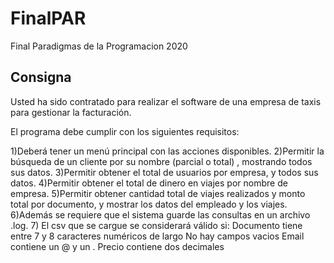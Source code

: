 # FinalPAR
Final Paradigmas de la Programacion 2020


## Consigna

Usted ha sido contratado para realizar el software de una empresa de taxis para gestionar la facturación.

El programa debe cumplir con los siguientes requisitos:

1)Deberá tener un menú principal con las acciones disponibles.
2)Permitir la búsqueda de un cliente por su nombre (parcial o total) , mostrando todos sus datos.
3)Permitir obtener el total de usuarios por empresa, y todos sus datos.
4)Permitir obtener el total de dinero en viajes por nombre de empresa. 
5)Permitir obtener cantidad total de viajes realizados y monto total por documento, y mostrar los datos del empleado y los viajes. 
6)Además se requiere que el sistema guarde las consultas en un archivo .log. 
7) El csv que se cargue se considerará válido si:
Documento tiene entre 7 y 8 caracteres numéricos de largo
No hay campos vacios
Email contiene un @ y un .
Precio contiene dos decimales

